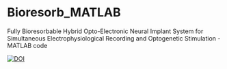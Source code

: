 # Bioresorb_MATLAB
Fully Bioresorbable Hybrid Opto-Electronic Neural Implant System for Simultaneous Electrophysiological Recording and Optogenetic Stimulation - MATLAB code

[![DOI](https://zenodo.org/badge/749814823.svg)](https://zenodo.org/doi/10.5281/zenodo.10581398)
